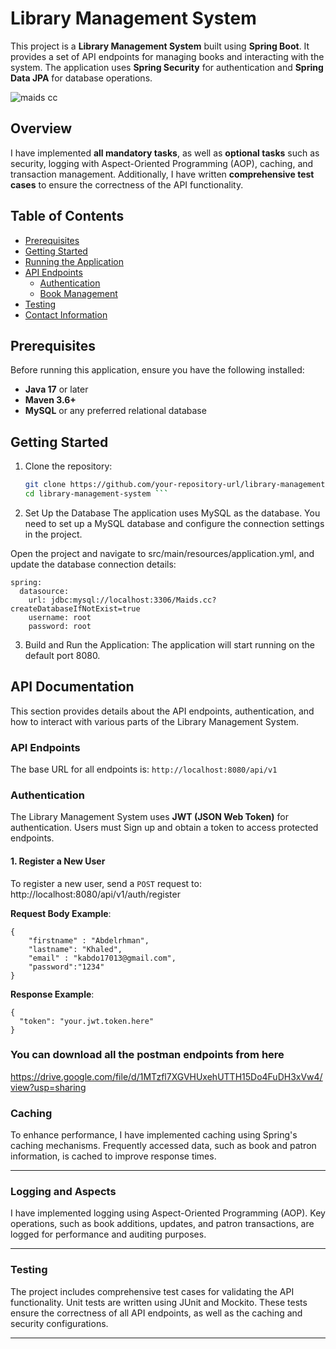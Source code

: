 # Library Management System

This project is a **Library Management System** built using **Spring Boot**. It provides a set of API endpoints for managing books and interacting with the system. The application uses **Spring Security** for authentication and **Spring Data JPA** for database operations.

![maids cc](https://github.com/user-attachments/assets/eff31b15-1e2c-4690-b2c5-dcafe57fdba5)


## Overview
I have implemented **all mandatory tasks**, as well as **optional tasks** such as security, logging with Aspect-Oriented Programming (AOP), caching, and transaction management. Additionally, I have written **comprehensive test cases** to ensure the correctness of the API functionality.

## Table of Contents

- [Prerequisites](#prerequisites)
- [Getting Started](#getting-started)
- [Running the Application](#running-the-application)
- [API Endpoints](#api-endpoints)
  - [Authentication](#authentication)
  - [Book Management](#book-management)
- [Testing](#testing)
- [Contact Information](#contact-information)

## Prerequisites

Before running this application, ensure you have the following installed:

- **Java 17** or later
- **Maven 3.6+**
- **MySQL** or any preferred relational database

## Getting Started

1. Clone the repository:

   ```bash
   git clone https://github.com/your-repository-url/library-management-system.git
   cd library-management-system ```

2. Set Up the Database
The application uses MySQL as the database. You need to set up a MySQL database and configure the connection settings in the project.

  Open the project and navigate to src/main/resources/application.yml, and update the database connection details:
```
spring:
  datasource:
    url: jdbc:mysql://localhost:3306/Maids.cc?createDatabaseIfNotExist=true
    username: root
    password: root
 ```

3. Build and Run the Application:
The application will start running on the default port 8080.

## API Documentation

This section provides details about the API endpoints, authentication, and how to interact with various parts of the Library Management System.

### API Endpoints

The base URL for all endpoints is:
``` http://localhost:8080/api/v1 ```



### Authentication

The Library Management System uses **JWT (JSON Web Token)** for authentication. Users must Sign up and obtain a token to access protected endpoints.

#### 1. Register a New User

To register a new user, send a `POST` request to:
http://localhost:8080/api/v1/auth/register

**Request Body Example**:

```
{
    "firstname" : "Abdelrhman",
    "lastname": "Khaled",
    "email" : "kabdo17013@gmail.com",
    "password":"1234"
}
```

**Response Example**:
```
{
  "token": "your.jwt.token.here"
}
```

### You can download all the postman endpoints from here

https://drive.google.com/file/d/1MTzfl7XGVHUxehUTTH15Do4FuDH3xVw4/view?usp=sharing

### Caching
To enhance performance, I have implemented caching using Spring's caching mechanisms. Frequently accessed data, such as book and patron information, is cached to improve response times.

___

### Logging and Aspects
I have implemented logging using Aspect-Oriented Programming (AOP). Key operations, such as book additions, updates, and patron transactions, are logged for performance and auditing purposes.
   
___


### Testing
The project includes comprehensive test cases for validating the API functionality. Unit tests are written using JUnit and Mockito. These tests ensure the correctness of all API endpoints, as well as the caching and security configurations.
___
